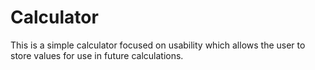 # Calculator
This is a simple calculator focused on usability which allows the user to store values for use in future calculations.
